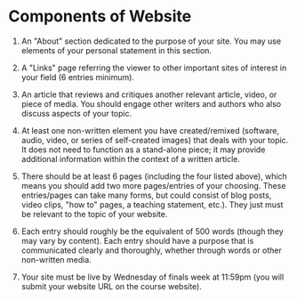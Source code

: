 # Components of Website

1. An "About" section dedicated to the purpose of your site.  You may use elements of your personal statement in this section.  

2. A "Links" page referring the viewer to other important sites of interest in your field (6 entries minimum).  

3. An article that reviews and critiques another relevant article, video, or piece of media. You should engage other writers and authors who also discuss aspects of your topic.

4. At least one non-written element you have created/remixed (software, audio, video, or series of self-created images) that deals with your topic. It does not need to function as a stand-alone piece; it may provide additional information within the context of a written article. 

5. There should be at least 6 pages (including the four listed above), which means you should add two more pages/entries of your choosing. These entries/pages can take many forms, but could consist of blog posts, video clips, "how to" pages, a teaching statement, etc.). They just must be relevant to the topic of your website.

6. Each entry should roughly be the equivalent of 500 words (though they may vary by content). Each entry should have a purpose that is communicated clearly and thoroughly, whether through words or other non-written media. 

7. Your site must be live by Wednesday of finals week at 11:59pm (you will submit your website URL on the course website).  
